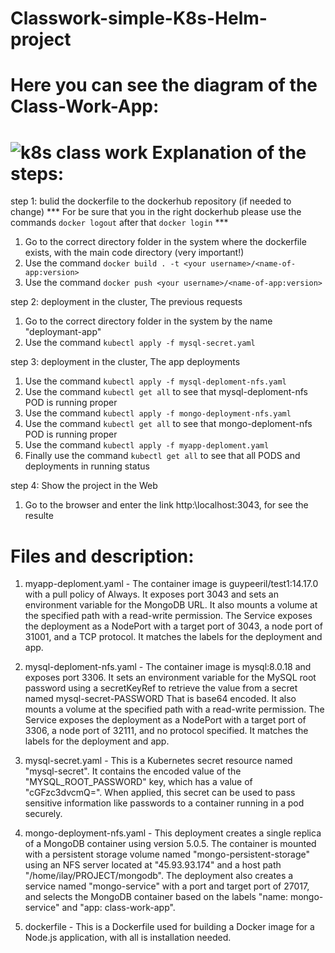 # Classwork-simple-K8s-Helm-project

Here you can see the diagram of the Class-Work-App:
===================================================
![k8s class work](https://user-images.githubusercontent.com/106809238/222407156-2839a019-eb10-495f-9d27-99eb4589b6c8.jpg)
Explanation of the steps:
=========================
step 1: bulid the dockerfile to the dockerhub repository (if needed to change)
*** For be sure that you in the right dockerhub please use the commands `docker logout` after that `docker login` *** 
1. Go to the correct directory folder in the system where the dockerfile exists, with the main code directory (very important!)
2. Use the command `docker build . -t <your username>/<name-of-app:version>`
3. Use the command `docker push <your username>/<name-of-app:version>`

step 2: deployment in the cluster, The previous requests
1. Go to the correct directory folder in the system by the name "deploymant-app"
2. Use the command `kubectl apply -f mysql-secret.yaml`

step 3: deployment in the cluster, The app deployments
1. Use the command `kubectl apply -f mysql-deploment-nfs.yaml`
2. Use the command `kubectl get all` to see that mysql-deploment-nfs POD is running proper
3. Use the command `kubectl apply -f mongo-deployment-nfs.yaml`
4. Use the command `kubectl get all` to see that mongo-deploment-nfs POD is running proper
5. Use the command `kubectl apply -f myapp-deploment.yaml`
6. Finally use the command `kubectl get all` to see that all PODS and deployments in running status

step 4: Show the project in the Web
1. Go to the browser and enter the link http:\\localhost:3043, for see the resulte

Files and description:
======================
1. myapp-deploment.yaml - 
The container image is guypeeril/test1:14.17.0 with a pull policy of Always. 
It exposes port 3043 and sets an environment variable for the MongoDB URL. 
It also mounts a volume at the specified path with a read-write permission.
The Service exposes the deployment as a NodePort with a target port of 3043, a node port of 31001, and a TCP protocol.
It matches the labels for the deployment and app.

2. mysql-deploment-nfs.yaml -
The container image is mysql:8.0.18 and exposes port 3306.
It sets an environment variable for the MySQL root password using a secretKeyRef to retrieve the value from a secret named mysql-secret-PASSWORD
That is base64 encoded.
It also mounts a volume at the specified path with a read-write permission.
The Service exposes the deployment as a NodePort with a target port of 3306, a node port of 32111, and no protocol specified.
It matches the labels for the deployment and app.

3. mysql-secret.yaml - 
This is a Kubernetes secret resource named "mysql-secret".
It contains the encoded value of the "MYSQL_ROOT_PASSWORD" key, which has a value of "cGFzc3dvcmQ=".
When applied, this secret can be used to pass sensitive information like passwords to a container running in a pod securely.

4. mongo-deployment-nfs.yaml -
This deployment creates a single replica of a MongoDB container using version 5.0.5.
The container is mounted with a persistent storage volume named "mongo-persistent-storage" using an NFS server located at "45.93.93.174" and a host path "/home/ilay/PROJECT/mongodb".
The deployment also creates a service named "mongo-service" with a port and target port of 27017,
and selects the MongoDB container based on the labels "name: mongo-service" and "app: class-work-app".

5. dockerfile - 
This is a Dockerfile used for building a Docker image for a Node.js application, with all is installation needed.

